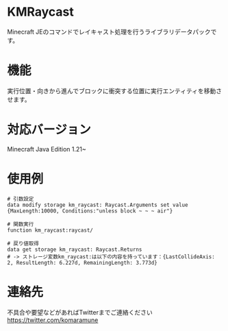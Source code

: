# KMRaycast
Minecraft JEのコマンドでレイキャスト処理を行うライブラリデータパックです。

# 機能
実行位置・向きから進んでブロックに衝突する位置に実行エンティティを移動させます。

# 対応バージョン
Minecraft Java Edition 1.21~

# 使用例
```
# 引数設定
data modify storage km_raycast: Raycast.Arguments set value {MaxLength:10000, Conditions:"unless block ~ ~ ~ air"}

# 関数実行
function km_raycast:raycast/

# 戻り値取得
data get storage km_raycast: Raycast.Returns
# -> ストレージ変数km_raycast:は以下の内容を持っています：{LastCollideAxis: 2, ResultLength: 6.227d, RemainingLength: 3.773d}
```

# 連絡先
不具合や要望などがあればTwitterまでご連絡ください
https://twitter.com/komaramune
